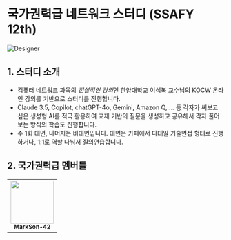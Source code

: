 # 국가권력급 네트워크 스터디 (SSAFY 12th)

![Designer](https://github.com/user-attachments/assets/81714580-f8ec-4c91-8661-6b1dc5728dc2)


## 1. 스터디 소개

- 컴퓨터 네트워크 과목의 *전설적인 강의*인 한양대학교 이석복 교수님의 KOCW 온라인 강의를 기반으로 스터디를 진행합니다.
-  Claude 3.5, Copilot, chatGPT-4o, Gemini, Amazon Q,.... 등 각자가 써보고 싶은 생성형 AI를 적극 활용하여 교재 기반의 질문을 생성하고 공유해서 각자 풀어보는 방식의 학습도 진행합니다.
- 주 1회 대면, 나머지는 비대면입니다. 대면은 카페에서 다대일 기술면접 형태로 진행하거나, 1:1로 역할 나눠서 질의연습합니다.


## 2. 국가권력급 멤버들


<table>
  <tr>
    <td align="center"><a href="https://github.com/MarkSon-42"><img src="https://avatars.githubusercontent.com/u/84828274?v=4?s=100" width="100px;" alt=""/><br /><sub><b>MarkSon-42</b></sub></a><br /></td>
  </tr>
</table>
